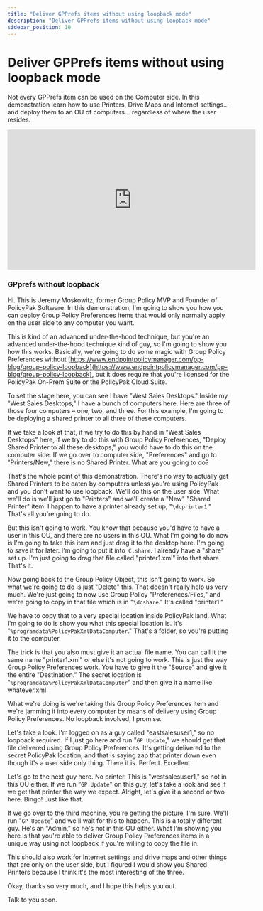 ```yaml
---
title: "Deliver GPPrefs items without using loopback mode"
description: "Deliver GPPrefs items without using loopback mode"
sidebar_position: 10
---
```

# Deliver GPPrefs items without using loopback mode

Not every GPPrefs item can be used on the Computer side. In this demonstration learn how to use
Printers, Drive Maps and Internet settings… and deploy them to an OU of computers… regardless of
where the user resides.

<iframe width="560" height="315" src="https://www.youtube.com/embed/9XpPQUJ9Zm4" title="Endpoint Policy Manager:  Deliver GPPrefs items without using loopback mode" frameborder="0" allow="accelerometer; autoplay; clipboard-write; encrypted-media; gyroscope; picture-in-picture; web-share" referrerpolicy="strict-origin-when-cross-origin" allowfullscreen="1"></iframe>

### GPprefs without loopback

Hi. This is Jeremy Moskowitz, former Group Policy MVP and Founder of PolicyPak Software. In this
demonstration, I'm going to show you how you can deploy Group Policy Preferences items that would
only normally apply on the user side to any computer you want.

This is kind of an advanced under-the-hood technique, but you're an advanced under-the-hood
technique kind of guy, so I'm going to show you how this works. Basically, we're going to do some
magic with Group Policy Preferences without
[https://www.endpointpolicymanager.com/pp-blog/group-policy-loopback](https://www.endpointpolicymanager.com/pp-blog/group-policy-loopback),
but it does require that you're licensed for the PolicyPak On-Prem Suite or the PolicyPak Cloud
Suite.

To set the stage here, you can see I have "West Sales Desktops." Inside my "West Sales Desktops," I
have a bunch of computers here. Here are three of those four computers – one, two, and three. For
this example, I'm going to be deploying a shared printer to all three of these computers.

If we take a look at that, if we try to do this by hand in "West Sales Desktops" here, if we try to
do this with Group Policy Preferences, "Deploy Shared Printer to all these desktops," you would have
to do this on the computer side. If we go over to computer side, "Preferences" and go to
"Printers/New," there is no Shared Printer. What are you going to do?

That's the whole point of this demonstration. There's no way to actually get Shared Printers to be
eaten by computers unless you're using PolicyPak and you don't want to use loopback. We'll do this
on the user side. What we'll do is we'll just go to "Printers" and we'll create a "New" "Shared
Printer" item. I happen to have a printer already set up, "`\dcprinter1`." That's all you're going
to do.

But this isn't going to work. You know that because you'd have to have a user in this OU, and there
are no users in this OU. What I'm going to do now is I'm going to take this item and just drag it to
the desktop here. I'm going to save it for later. I'm going to put it into` C:share`. I already have
a "share" set up. I'm just going to drag that file called "printer1.xml" into that share. That's it.

Now going back to the Group Policy Object, this isn't going to work. So what we're going to do is
just "Delete" this. That doesn't really help us very much. We're just going to now use Group Policy
"Preferences/Files," and we're going to copy in that file which is in "`\dcshare`." It's called
"printer1."

We have to copy that to a very special location inside PolicyPak land. What I'm going to do is show
you what this special location is. It's "`%programdata%PolicyPakXmlDataComputer`." That's a folder,
so you're putting it to the computer.

The trick is that you also must give it an actual file name. You can call it the same name
"printer1.xml" or else it's not going to work. This is just the way Group Policy Preferences work.
You have to give it the "Source" and give it the entire "Destination." The secret location is
"`%programdata%PolicyPakXmlDataComputer`" and then give it a name like whatever.xml.

What we're doing is we're taking this Group Policy Preferences item and we're jamming it into every
computer by means of delivery using Group Policy Preferences. No loopback involved, I promise.

Let's take a look. I'm logged on as a guy called "eastsalesuser1," so no loopback required. If I
just go here and run "`GP Update`," we should get that file delivered using Group Policy
Preferences. It's getting delivered to the secret PolicyPak location, and that is saying zap that
printer down even though it's a user side only thing. There it is. Perfect. Excellent.

Let's go to the next guy here. No printer. This is "westsalesuser1," so not in this OU either. If we
run "`GP Update`" on this guy, let's take a look and see if we get that printer the way we expect.
Alright, let's give it a second or two here. Bingo! Just like that.

If we go over to the third machine, you're getting the picture, I'm sure. We'll run "`GP Update`"
and we'll wait for this to happen. This is a totally different guy. He's an "Admin," so he's not in
this OU either. What I'm showing you here is that you're able to deliver Group Policy Preferences
items in a unique way using not loopback if you're willing to copy the file in.

This should also work for Internet settings and drive maps and other things that are only on the
user side, but I figured I would show you Shared Printers because I think it's the most interesting
of the three.

Okay, thanks so very much, and I hope this helps you out.

Talk to you soon.
